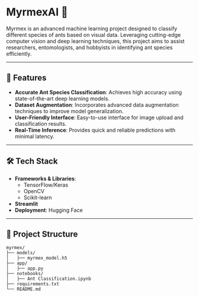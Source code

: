 # MyrmexAI 🐜

Myrmex is an advanced machine learning project designed to classify different species of ants based on visual data. Leveraging cutting-edge computer vision and deep learning techniques, this project aims to assist researchers, entomologists, and hobbyists in identifying ant species efficiently.

---

## 🚀 Features

- **Accurate Ant Species Classification**: Achieves high accuracy using state-of-the-art deep learning models.
- **Dataset Augmentation**: Incorporates advanced data augmentation techniques to improve model generalization.
- **User-Friendly Interface**: Easy-to-use interface for image upload and classification results.
- **Real-Time Inference**: Provides quick and reliable predictions with minimal latency.

---

## 🛠️ Tech Stack

- **Frameworks & Libraries**: 
  - TensorFlow/Keras
  - OpenCV
  - Scikit-learn
- **Streamlit**
- **Deployment**: Hugging Face

---

## 📂 Project Structure

```plaintext
myrmex/
├── models/
│   ├── myrmex_model.h5  
├── app/
│   ├── app.py        
├── notebooks/
│   ├── Ant Classification.ipynb     
├── requirements.txt  
└── README.md         
